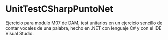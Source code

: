 # UnitTestCSharpPuntoNet
Ejercicio para modulo M07 de DAM, test unitarios en un ejercicio sencillo de contar vocales de una palabra, hecho en .NET con lenguaje C# y con el IDE Visual Studio.
